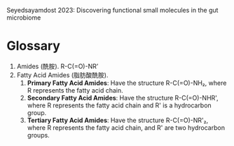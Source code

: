 Seyedsayamdost 2023: Discovering functional small molecules in the gut microbiome



# Glossary

1. Amides (酰胺). R-C(=O)-NR’
2. Fatty Acid Amides (脂肪酸酰胺).
   1. **Primary Fatty Acid Amides**: Have the structure R-C(=O)-NH₂, where R represents the fatty acid chain.
   2. **Secondary Fatty Acid Amides**: Have the structure R-C(=O)-NHR', where R represents the fatty acid chain and R' is a hydrocarbon group.
   3. **Tertiary Fatty Acid Amides**: Have the structure R-C(=O)-NR'₂, where R represents the fatty acid chain, and R' are two hydrocarbon groups. 